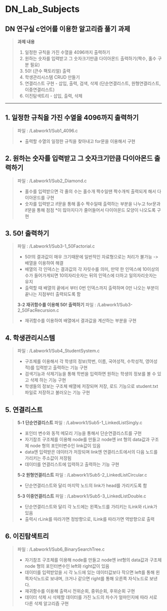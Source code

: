 # DN_Lab_Subjects
## DN 연구실 c언어를 이용한 알고리즘 풀기 과제
>**과제 내용**
>1. 일정한 규칙을 가진 수열을 4096까지 출력하기
>2. 원하는 숫자를 입력받고 그 숫자크기만큼 다이아몬드 출력하기(짝수, 홀수 구분 필요)
>3. 50! (큰수 팩토리얼) 출력
>4. 학생관리시스템 CRUD 만들기
>5. 연결리스트 구현 - 삽입, 출력, 검색, 삭제 (단순연결리스트, 원형연결리스트, 이중연결리스트)
>6. 이진탐색트리 - 삽입, 출력, 삭제

--------

## 1. 일정한 규칙을 가진 수열을 4096까지 출력하기
> 파일 : /Labwork1/Sub1_4096.c
> + 출력할 수열의 일정한 규칙을 찾아내고 for문을 이용해서 구현

## 2. 원하는 숫자를 입력받고 그 숫자크기만큼 다이아몬드 출력하기
> 파일 : /Labwork1/Sub2_Diamond.c
> + 홀수를 입력받으면 각 줄의 수는 홀수개 짝수일땐 짝수개씩 출력되게 해서 다이아몬드를 구현
> + 숫자를 입력받고 if문을 통해 홀수 짝수일때 출력하는 부분을 나누고 for문과 if문을 통해 점점 *이 많아지다가 줄어들어서 다이아몬드 모양이 나오도록 구현

## 3. 50! 출력하기
> 파일 : /Labwork1/Sub3-1_50Factorial.c
> + 50!의 결과값이 매우 크기때문에 일반적인 자료형으로는 처리가 불가능 -> 배열을 이용하여 해결
> + 배열의 각 인덱스는 결과값의 각 자릿수를 의미, 만약 한 인덱스에 10이상의 수가 들어가게되면 10의자리숫자는 뒤의 인덱스에 더하고 일의자리숫자는 유지
> + 출력할 때 배열의 끝에서 부터 0번 인덱스까지 출력하며 0만 나오는 부분이 끝나는 지점부터 출력되도록 함
> 
> **3-2 재귀함수를 이용해 50! 출력하기**
> 파일 : /Labwork1/Sub3-2_50FacRecursion.c
> + 재귀함수를 이용하여 배열에서 결과값을 계산하는 부분을 구현

## 4. 학생관리시스템
> 파일 : /Labwork1/Sub4_StudentSystem.c
> + 구조체를 이용해서 각 학생의 정보(학번, 이름, 국어성적, 수학성적, 영어성적)를 입력받고 출력하는 기능 구현
> + 검색기능과 삭제기능을 통해 학번을 입력하면 원하는 학생의 정보를 볼 수 있고 삭제 하는 기능 구현
> + 학생들의 정보는 구조체 배열에 저장되며 저장, 로드 기능으로 student.txt 파일로 저장하고 불러오는 기능 구현

## 5. 연결리스트
> **5-1 단순연결리스트**
> 파일 : /Labwork1/Sub5-1_LinkedListSingly.c
> + 포인터 변수와 동적 메모리 기능을 통해서 단순연결리스트를 구현
> + 자기참조 구조체를 이용해 node를 만들고 node엔 int 형의 data값과 구조체 node 형의 포인터변수인 link값이 있음
> + data엔 입력받은 데이터가 저장되며 link엔 연결리스트에서의 다음 노드를 가리키는 주소값이 저장됨
> + 데이터를 연결리스트에 입력하고 출력하는 기능 구현
>
> **5-2 원형연결리스트**
> 파일 : /Labwork1/Sub5-2_LinkedListCircular.c
> + 단순연결리스트와 달리 마지막 노드의 link가 head를 가리키도록 함
>
> **5-3 이중연결리스트**
> 파일 : /Labwork1/Sub5-3_LinkedListDouble.c
> + 단순연결리스트와 달리 각 노드에는 왼쪽노드를 가리키는 lLink와 rLink가 있음
> + 출력시 rLink를 따라가면 정방향으로, lLink를 따라가면 역방향으로 출력

## 6. 이진탐색트리
> 파일 : /Labwork1/Sub6_BinarySearchTree.c
> + 자기참조 구조체를 이용해 node를 만들고 node엔 int형의 data값과 구조체 node 형의 포인터변수인 left와 right값이 있음
> + 데이터를 입력받았을 시 각 노드에 있는 데이터값보다 작으면 left를 통해 왼쪽자식노드로 보내며, 크거나 같으면 right를 통해 오른쪽 자식노드로 보낸다.
> + 재귀함수를 이용해 출력시 전위순회, 중위순회, 후위순회 구현
> + 데이터 삭제 시 삭제할 데이터를 가진 노드의 차수가 얼마인지에 따라 서로 다른 삭제 알고리즘 구현
